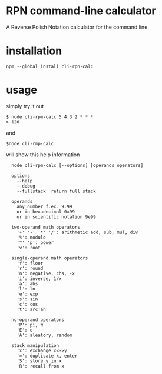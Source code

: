 # RPN command-line calculator
A Reverse Polish Notation calculator for the command line 

# installation

    npm --global install cli-rpn-calc

# usage

simply try it out

    $ node cli-rpm-calc 5 4 3 2 * * *
    > 120
   

and

    $node cli-rmp-calc   

will show this help information

      node cli-rpm-calc [--options] [operands operators]
      
      options   
      	--help  
      	--debug   
      	--fullstack  return full stack    
      
      operands   
      	any number f.ex. 9.99  
      	or in hexadecimal 0x99  
      	or in scientific notation 9e99  
        
      two-operand math operators   
      	'+' '-' '*' '/': arithmetic add, sub, mul, div   
      	'%': modulo   
      	'^' 'p': power   
      	'v': root    
      	  
      single-operand math operators    
      	'f': floor   
      	'r': round   
      	'n': negative, chs, -x   
      	'i': inverse, 1/x    
      	'a': abs  
      	'l': ln  
      	'e': exp  
      	's': sin   
      	'c': cos     
      	't': arcTan   
        
      no-operand operators   
      	'P': pi, π   
      	'E': e   
      	'A': aleatory, random  
         
      stack manipulation    
      	'x': exchange x<->y  
      	'=': duplicate x, enter  
      	'S': store y in x   
      	'R': recall from x   
        

